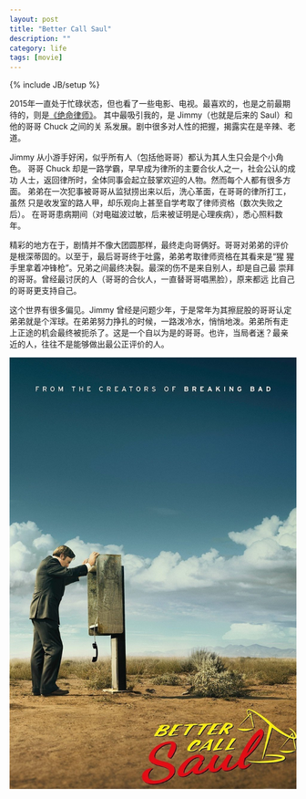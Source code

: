 ```yaml
---
layout: post
title: "Better Call Saul"
description: ""
category: life
tags: [movie]
---
```

{% include JB/setup %}

2015年一直处于忙碌状态，但也看了一些电影、电视。最喜欢的，也是之前最期
待的，则是[《绝命律师》](http://movie.douban.com/subject/25726259/)。
其中最吸引我的，是 Jimmy（也就是后来的 Saul）和他的哥哥 Chuck 之间的关
系发展。剧中很多对人性的把握，揭露实在是辛辣、老道。

Jimmy 从小游手好闲，似乎所有人（包括他哥哥）都认为其人生只会是个小角色。
哥哥 Chuck 却是一路学霸，早早成为律所的主要合伙人之一，社会公认的成功
人士，返回律所时，全体同事会起立鼓掌欢迎的人物。然而每个人都有很多方面。
弟弟在一次犯事被哥哥从监狱捞出来以后，洗心革面，在哥哥的律所打工，虽然
只是收发室的路人甲，却乐观向上甚至自学考取了律师资格（数次失败之后）。
在哥哥患病期间（对电磁波过敏，后来被证明是心理疾病），悉心照料数年。

精彩的地方在于，剧情并不像大团圆那样，最终走向哥俩好。哥哥对弟弟的评价
是根深蒂固的。以至于，最后哥哥终于吐露，弟弟考取律师资格在其看来是“猩
猩手里拿着冲锋枪”。兄弟之间最终决裂。最深的伤不是来自别人，却是自己最
崇拜的哥哥。曾经最讨厌的人（哥哥的合伙人，一直替哥哥唱黑脸），原来都远
比自己的哥哥更支持自己。

这个世界有很多偏见。Jimmy 曾经是问题少年，于是常年为其擦屁股的哥哥认定
弟弟就是个浑球。在弟弟努力挣扎的时候，一路泼冷水，悄悄地泼。弟弟所有走
上正途的机会最终被扼杀了。这是一个自以为是的哥哥。也许，当局者迷？最亲
近的人，往往不是能够做出最公正评价的人。

![Better Call Saul](/media/better-call-saul-season1.jpg)
